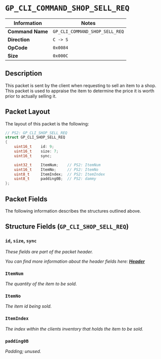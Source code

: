 # `GP_CLI_COMMAND_SHOP_SELL_REQ`

| Information               | Notes |
|---                        |---    |
| **Command Name**          | `GP_CLI_COMMAND_SHOP_SELL_REQ` |
| **Direction**             | `C -> S` |
| **OpCode**                | `0x0084` |
| **Size**                  | `0x000C` |

## Description

This packet is sent by the client when requesting to sell an item to a shop. This packet is used to appraise the item to determine the price it is worth prior to actually selling it.

## Packet Layout

The layout of this packet is the following:

```cpp
// PS2: GP_CLI_SHOP_SELL_REQ
struct GP_CLI_SHOP_SELL_REQ
{
    uint16_t    id: 9;
    uint16_t    size: 7;
    uint16_t    sync;

    uint32_t    ItemNum;    // PS2: ItemNum
    uint16_t    ItemNo;     // PS2: ItemNo
    uint8_t     ItemIndex;  // PS2: ItemIndex
    uint8_t     padding0B;  // PS2: dammy
};
```

## Packet Fields

The following information describes the structures outlined above.

## Structure Fields (`GP_CLI_SHOP_SELL_REQ`)

### `id`, `size`, `sync`

_These fields are part of the packet header._

_You can find more information about the header fields here: [**Header**](/world/HEADER.md)_

### `ItemNum`

_The quantity of the item to be sold._

### `ItemNo`

_The item id being sold._

### `ItemIndex`

_The index within the clients inventory that holds the item to be sold._

### `padding0B`

_Padding; unused._
